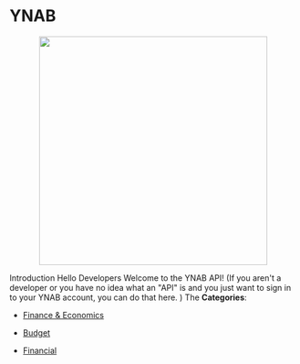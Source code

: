 # YNAB

<p align="center">
    <img width="400" src="https://raw.githubusercontent.com/awesome-apis/awesome-apis/apis/ynab/logo_256x256.png" />
</p>


Introduction Hello Developers Welcome to the YNAB API! (If you aren't a developer or you have no idea what an "API" is and you just want to sign in to your YNAB account, you can do that here. ) The
**Categories**:

- [Finance & Economics](https://github/awesome-apis/awesome-apis#finance-and-economics)

- [Budget](https://github/awesome-apis/awesome-apis#budget)

- [Financial](https://github/awesome-apis/awesome-apis#financial)



